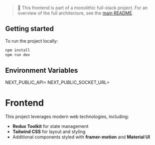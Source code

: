 
> 📌 This frontend is part of a monolithic full-stack project. For an overview of the full architecture, see the [main README](../README.md).

## Getting started

To run the project locally:

```bash
npm install  
npm run dev
```

## Environment Variables

NEXT_PUBLIC_API=
NEXT_PUBLIC_SOCKET_URL=

# Frontend

 This project leverages modern web technologies, including:

- **Redux Toolkit** for state management  
- **Tailwind CSS** for layout and styling  
- Additional components styled with **framer-motion** and **Material UI**  

